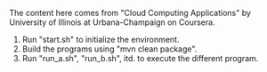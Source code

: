 The content here comes from "Cloud Computing Applications" by University of Illinois at Urbana-Champaign on Coursera.
1. Run "start.sh" to initialize the environment.
2. Build the programs using "mvn clean package".
3. Run "run_a.sh", "run_b.sh", itd. to execute the different program.
